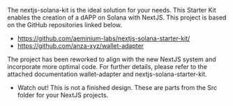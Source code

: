 The nextjs-solana-kit is the ideal solution for your needs.
This Starter Kit enables the creation of a dAPP on Solana with NextJS.
This project is based on the GitHub repositories linked below.
* https://github.com/aeminium-labs/nextjs-solana-starter-kit/
* https://github.com/anza-xyz/wallet-adapter
  
The project has been reworked to align with the new NextJS system and incorporate more optimal code. For further details, please refer to the attached documentation wallet-adapter and nextjs-solana-starter-kit.
* Watch out! This is not a finished design. These are parts from the Src folder for your NextJS projects.
